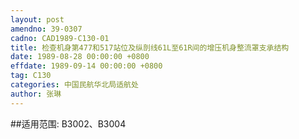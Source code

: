 ```yaml
---
layout: post
amendno: 39-0307
cadno: CAD1989-C130-01
title: 检查机身第477和517站位及纵剖线61L至61R间的增压机身整流罩支承结构
date: 1989-08-28 00:00:00 +0800
effdate: 1989-09-14 00:00:00 +0800
tag: C130
categories: 中国民航华北局适航处
author: 张琳
---
```


##适用范围:
B3002、B3004

